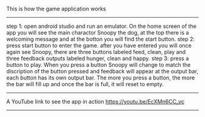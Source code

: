 This is how the game application works
***************************************************************************************************************************************************************************************************************************************************************************************************
step 1: open android studio and run an emulator. On the home screen of the app you will see the main charactor Snoopy the dog, at the top there is a welcoming message and at the botton you will find the start button.
step 2: press start button to enter the game.
after you have entered you will once again see Snoopy, there are three buttons labeled feed, clean, play and three feedback outputs labeled hunger, clean and happy.
step 3: press a button to play.
When you press a button Snoopy will change to match the discription of the button pressed and feedback will appear at the output bar, each button has its own output bar. The more you press a button, the more the bar will fill up and once the bar is full, it will reset to empty.
**************************************************************************************************************************************************************************************************************************************************************************************************
A YouTube link to see the app in action 
https://youtu.be/EcXMn6CC_vc
***************************************************************************************************************************************************************************************************************************************************************************************************
